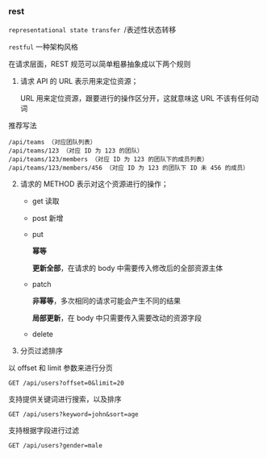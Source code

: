 ### rest

```representational state transfer ```/表述性状态转移

```restful``` 一种架构风格

在请求层面，REST 规范可以简单粗暴抽象成以下两个规则

1. 请求 API 的 URL 表示用来定位资源；

    URL 用来定位资源，跟要进行的操作区分开，这就意味这 URL 不该有任何动词

推荐写法

    /api/teams （对应团队列表）
    /api/teams/123 （对应 ID 为 123 的团队）
    /api/teams/123/members （对应 ID 为 123 的团队下的成员列表）
    /api/teams/123/members/456 （对应 ID 为 123 的团队下 ID 未 456 的成员）

2. 请求的 METHOD 表示对这个资源进行的操作；

    * get 读取

    * post 新增

    * put 

        **幂等**

        **更新全部**，在请求的 body 中需要传入修改后的全部资源主体

    * patch

        **非幂等**，多次相同的请求可能会产生不同的结果

        **局部更新**，在 body 中只需要传入需要改动的资源字段

    * delete

3. 分页过滤排序

以 offset 和 limit 参数来进行分页

    GET /api/users?offset=0&limit=20

支持提供关键词进行搜索，以及排序

    GET /api/users?keyword=john&sort=age

支持根据字段进行过滤

    GET /api/users?gender=male


